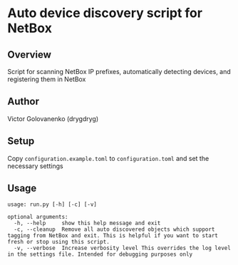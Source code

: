 # Auto device discovery script for NetBox
## Overview
Script for scanning NetBox IP prefixes, automatically detecting devices, and registering them in NetBox
## Author
Victor Golovanenko (drygdryg)
## Setup
Copy `configuration.example.toml` to `configuration.toml` and set the necessary settings
## Usage
```
usage: run.py [-h] [-c] [-v]

optional arguments:
  -h, --help     show this help message and exit
  -c, --cleanup  Remove all auto discovered objects which support tagging from NetBox and exit. This is helpful if you want to start fresh or stop using this script.
  -v, --verbose  Increase verbosity level This overrides the log level in the settings file. Intended for debugging purposes only
```